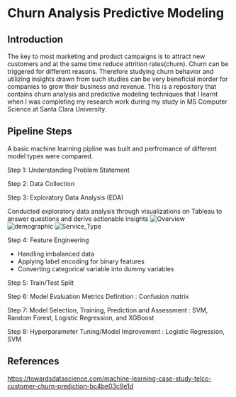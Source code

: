# Churn Analysis Predictive Modeling

## Introduction
The key to most marketing and product campaigns is to attract new customers and at the same time reduce attrition rates(churn). Churn can be triggered for different reasons. 
Therefore studying churn behavior and utilizing insights drawn from such studies can be very beneficial inorder for companies to grow their business and revenue. This is a repository that contains
churn analysis and predictive modeling techniques that I learnt when I was completing my research work during my study in MS Computer Science at Santa Clara University. 


## Pipeline Steps 

A basic machine learning pipline was built and perfromance of different model types were compared. 

Step 1: Understanding Problem Statement 

Step 2: Data Collection

Step 3: Exploratory Data Analysis (EDA)

Conducted exploratory data analysis through visualizations on Tableau to answer questions and derive actionable insights 
![Overview](https://user-images.githubusercontent.com/61637539/131236547-cb0ea784-5e81-42d5-992e-e93b54b75686.PNG)
![demographic](https://user-images.githubusercontent.com/61637539/131236558-bfaa9a2d-441c-418c-8b1f-1d181ab6151d.PNG)
![Service_Type](https://user-images.githubusercontent.com/61637539/131236560-463c4d3a-6477-4fc7-9149-34c547a4e9e0.PNG)

Step 4: Feature Engineering

* Handling imbalanced data
* Applying label encoding for binary features
* Converting categorical variable into dummy variables

Step 5: Train/Test Split

Step 6: Model Evaluation Metrics Definition : Confusion matrix 

Step 7: Model Selection, Training, Prediction and Assessment : SVM, Random Forest, Logistic Regression, and XGBoost

Step 8: Hyperparameter Tuning/Model Improvement : Logistic Regression, SVM

## References 
https://towardsdatascience.com/machine-learning-case-study-telco-customer-churn-prediction-bc4be03c9e1d

